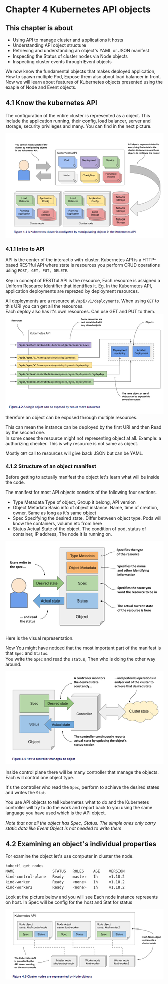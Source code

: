 # Chapter 4 Kubernetes API objects

## This chapter is about

- Using API to manage cluster and applications it hosts
- Understanding API object structure
- Retrieving and understanding an object's YAML or JSON manifest
- Inspecting the Status of cluster nodes via Node objects
- Inspecting cluster events through Event objects

We now know the fundamental objects that makes deployed application, How to spawn multiple Pod, Expose them also about load balancer in front.  
Now we will learn about features of Kubernetes objects presented using the exaple of Node and Event objects.

## 4.1 Know the kubernetes API

The configuration of the entire cluster is represented as a object. This include the application running, their config, load balancer, server and storage, security privileges and many. You can find in the next picture.

![alt text](images/image.png)

### 4.1.1 Intro to API

API is the center of the interactio with cluster. Kubernetes API is a HTTP-based RESTful API where state is resources you perform CRUD operations using `POST, GET, PUT, DELETE`.

Key in concept of RESTful API is the resource, Each resource is assigned a Uniform Resource Identifier that identifies it. Eg. In the Kubernetes API, application deployments are reprezed by deployment resources.

All deployments are a resource at `/api/v1/deployments`. When using `GET` to this URI you can get all the resources.  
Each deploy also has it's own resources. Can use GET and PUT to them.  
![alt text](images/restfulAPI.png)  
therefore an object can be exposed through multiple resources.

This can mean the instance can be deployed by the first URI and then Read by the second one.  
In some cases the resource might not representing object at all. Example: a authorizing checker. This is why resource is not same as object.

Mostly `GET` call to resources will give back JSON but can be YAML.

### 4.1.2 Structure of an object manifest

Before getting to actually manifest the object let's learn what will be inside the code.

The manifest for most API objects consists of the following four sections.

- Type Metadata
  Type of object, Group it belong, API version
- Object Metadata
  Basic info of object instance. Name, time of creation, owner. Same as long as it's same object
- Spec
  Specifying the desired state. Differ between object type. Pods will know the containers, volumn etc from here
- Status
  Actual State of the object. The condition of pod, status of container, IP address, The node it is running on.

![alt text](images/ManifestBigPicture.png)

Here is the visual representation.

Now You might have noticed that the most important part of the manifest is that `Spec` and `Status`.  
You write the `Spec` and read the `status`, Then who is doing the other way around.

![alt text](images/Controller.png)

Inside control plane there will be many controller that manage the objects. Each will control one object type.

It's the controller who read the `Spec`, perform to achieve the desired states and writes the `Stat`.

You use API objects to tell kubernetes what to do and the Kubernetes controller will try to do the work and report back to you using the same language you have used which is the API object.

_Note that not all the object has Spec, Status. The simple ones only carry static data like Event Object is not needed to write them_

## 4.2 Examining an object's individual properties

For examine the object let's use computer in cluster the node.

```sh
kubectl get nodes
NAME                 STATUS   ROLES    AGE    VERSION
kind-control-plane   Ready    master   1h     v1.18.2
kind-worker          Ready    <none>   1h     v1.18.2
kind-worker2         Ready    <none>   1h     v1.18.2
```

Look at the picture below and you will see Each node instance represents on host. In Spec will be config for the host and Stat for status

![alt text](images/KubernetesAPI.png)

